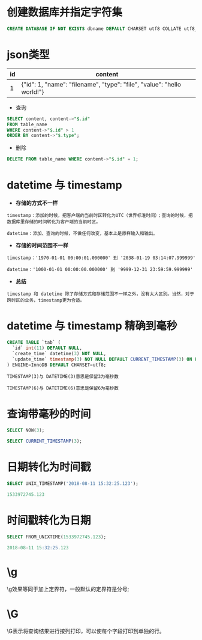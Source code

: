 # 创建数据库并指定字符集
```sql
CREATE DATABASE IF NOT EXISTS dbname DEFAULT CHARSET utf8 COLLATE utf8_general_ci;
```

# json类型
| id | content |
| - | - |
| 1 | {"id": 1, "name": "filename", "type": "file", "value": "hello world!"} |

- 查询

```sql
SELECT content, content->"$.id"
FROM table_name
WHERE content->"$.id" > 1
ORDER BY content->"$.type";
```

- 删除

```sql
DELETE FROM table_name WHERE content->"$.id" = 1;
```

# datetime 与 timestamp
- **存储的方式不一样**

```
timestamp：添加的时候，把客户端的当前时区转化为UTC（世界标准时间）；查询的时候，把数据库里存储的时间转化为客户端的当前时区。

datetime：添加、查询的时候，不做任何改变，基本上是原样输入和输出。
```

- **存储的时间范围不一样**

```
timestamp：'1970-01-01 00:00:01.000000' 到 '2038-01-19 03:14:07.999999'

datetime：'1000-01-01 00:00:00.000000' 到 '9999-12-31 23:59:59.999999'
```

- **总结**
```
timestamp 和 datetime 除了存储方式和存储范围不一样之外，没有太大区别。当然，对于跨时区的业务，timestamp更为合适。
```

# datetime 与 timestamp 精确到毫秒
``` sql
CREATE TABLE `tab` (
  `id` int(11) DEFAULT NULL,
  `create_time` datetime(3) NOT NULL,
  `update_time` timestamp(3) NOT NULL DEFAULT CURRENT_TIMESTAMP(3) ON UPDATE CURRENT_TIMESTAMP(3)
) ENGINE=InnoDB DEFAULT CHARSET=utf8;
```

```
TIMESTAMP(3)与 DATETIME(3)意思是保留3为毫秒数

TIMESTAMP(6)与 DATETIME(6)意思是保留6为毫秒数
```

# 查询带毫秒的时间
``` sql
SELECT NOW(3);

SELECT CURRENT_TIMESTAMP(3);
```

# 日期转化为时间戳
``` sql
SELECT UNIX_TIMESTAMP('2018-08-11 15:32:25.123');

1533972745.123
```

# 时间戳转化为日期
``` sql
SELECT FROM_UNIXTIME(1533972745.123);

2018-08-11 15:32:25.123
```

# \g
\g效果等同于加上定界符，一般默认的定界符是分号;

# \G
\G表示将查询结果进行按列打印，可以使每个字段打印到单独的行。
